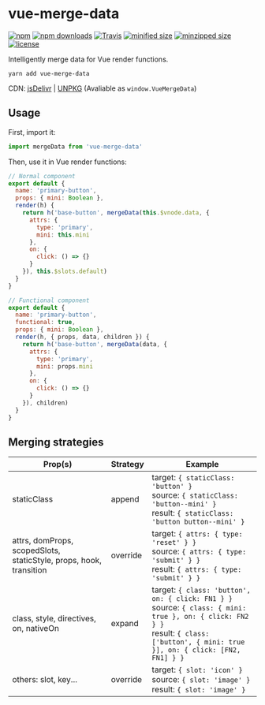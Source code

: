 # vue-merge-data

[![npm](https://img.shields.io/npm/v/vue-merge-data.svg?style=for-the-badge)](https://npm.im/vue-merge-data)
[![npm downloads](https://img.shields.io/npm/dt/vue-merge-data.svg?style=for-the-badge)](https://npm.im/vue-merge-data)
[![Travis](https://img.shields.io/travis/fjc0k/vue-merge-data.svg?style=for-the-badge)](https://travis-ci.org/fjc0k/vue-merge-data)
[![minified size](https://img.shields.io/badge/minified%20size-976%20B-blue.svg?MIN&style=for-the-badge)](https://github.com/fjc0k/vue-merge-data/blob/master/dist/vue-merge-data.min.js)
[![minzipped size](https://img.shields.io/badge/minzipped%20size-562%20B-blue.svg?MZIP&style=for-the-badge)](https://github.com/fjc0k/vue-merge-data/blob/master/dist/vue-merge-data.min.js)
[![license](https://img.shields.io/github/license/fjc0k/vue-merge-data.svg?style=for-the-badge)](https://github.com/fjc0k/vue-merge-data/blob/master/LICENSE)


Intelligently merge data for Vue render functions.

```shell
yarn add vue-merge-data
```

CDN: [jsDelivr](//www.jsdelivr.com/package/npm/vue-merge-data) | [UNPKG](//unpkg.com/vue-merge-data/) (Avaliable as `window.VueMergeData`)


## Usage

First, import it:

```javascript
import mergeData from 'vue-merge-data'
```

Then, use it in Vue render functions:

```javascript
// Normal component
export default {
  name: 'primary-button',
  props: { mini: Boolean },
  render(h) {
    return h('base-button', mergeData(this.$vnode.data, {
      attrs: {
        type: 'primary',
        mini: this.mini
      },
      on: {
        click: () => {}
      }
    }), this.$slots.default)
  }
}

// Functional component
export default {
  name: 'primary-button',
  functional: true,
  props: { mini: Boolean },
  render(h, { props, data, children }) {
    return h('base-button', mergeData(data, {
      attrs: {
        type: 'primary',
        mini: props.mini
      },
      on: {
        click: () => {}
      }
    }), children)
  }
}
```


## Merging strategies

Prop(s) | Strategy | Example
--|--|---
staticClass | append | target: `{ staticClass: 'button' }`<br />source: `{ staticClass: 'button--mini' }`<br />result: `{ staticClass: 'button button--mini' }`
attrs, domProps, scopedSlots, staticStyle, props, hook, transition | override | target: `{ attrs: { type: 'reset' } }`<br />source: `{ attrs: { type: 'submit' } }`<br />result: `{ attrs: { type: 'submit' } }`
class, style, directives, on, nativeOn | expand | target: `{ class: 'button', on: { click: FN1 } }`<br />source: `{ class: { mini: true }, on: { click: FN2 } }`<br />result: `{ class: ['button', { mini: true }], on: { click: [FN2, FN1] } }`
others: slot, key... | override | target: `{ slot: 'icon' }`<br />source: `{ slot: 'image' }`<br />result: `{ slot: 'image' }`
